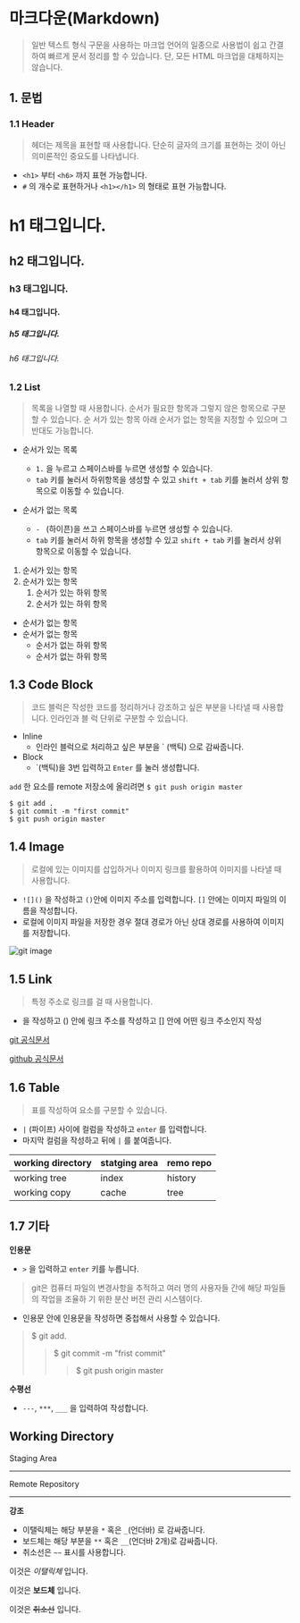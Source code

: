# 마크다운(Markdown)
>일반 텍스트 형식 구문을 사용하는 마크업 언어의 일종으로 사용법이 쉽고 간결하여 빠르게 문서
정리를 할 수 있습니다. 단, 모든 HTML 마크업을 대체하지는 않습니다.
>

## 1. 문법
### 1.1 Header
>헤더는 제목을 표현할 때 사용합니다. 단순히 글자의 크기를 표현하는 것이 아닌 의미론적인 중요도를 나타냅니다.

- `<h1>` 부터 `<h6>` 까지 표현 가능합니다. 
- `#` 의 개수로 표현하거나 `<h1></h1>` 의 형태로 표현 가능합니다. 

# h1 태그입니다.
## h2 태그입니다. 
### h3 태그입니다. 
#### h4 태그입니다.
##### h5 태그입니다.
###### h6 태그입니다.


### 1.2 List
>목록을 나열할 때 사용합니다. 순서가 필요한 항목과 그렇지 않은 항목으로 구분할 수 있습니다. 순
서가 있는 항목 아래 순서가 없는 항목을 지정할 수 있으며 그 반대도 가능합니다.

- 순서가 있는 목록
  - `1.` 을 누르고 스페이스바를 누르면 생성할 수 있습니다.
  - `tab` 키를 눌러서 하위항목을 생성할 수 있고 `shift + tab` 키를 눌러서 상위 항목으로 이동할 수 있습니다. 
  
- 순서가 없는 목록
  - `- ` (하이픈)을 쓰고 스페이스바를 누르면 생성할 수 있습니다. 
  - `tab` 키를 눌러서 하위 항목을 생성할 수 있고 `shift + tab` 키를 눌러서 상위 항목으로 이동할 수 있습니다. 

1. 순서가 있는 항목
2. 순서가 있는 항목
   1. 순서가 있는 하위 항목
   2. 순서가 있는 하위 항목
   
- 순서가 없는 항목
- 순서가 없는 항목
  - 순서가 없는 하위 항목
  - 순서가 없는 하위 항목

## 1.3 Code Block
>코드 블럭은 작성한 코드를 정리하거나 강조하고 싶은 부분을 나타낼 때 사용합니다. 인라인과 블
럭 단위로 구분할 수 있습니다.

- Inline
  - 인라인 블럭으로 처리하고 싶은 부분을 ` (백틱) 으로 감싸줍니다.
- Block
  - `(백틱)을 3번 입력하고 ``Enter`` 를 눌러 생성합니다. 

`add` 한 요소를 remote 저장소에 올리려면 `$ git push origin master`


```
$ git add .
$ git commit -m "first commit"
$ git push origin master
```

## 1.4 Image
>로컬에 있는 이미지를 삽입하거나 이미지 링크를 활용하여 이미지를 나타낼 때 사용합니다.

- `![]()` 을 작성하고 `()`안에 이미지 주소를 입력합니다. `[]` 안에는 이미지 파일의 이름을 작성합니다. 
- 로컬에 이미지 파일을 저장한 경우 절대 경로가 아닌 상대 경로를 사용하여 이미지를 저장합니다. 
  
![git image](https://images.velog.io/images/dongwan999/post/5200862c-d678-45c0-8e50-321d115c861c/git.png)

## 1.5 Link
> 특정 주소로 링크를 걸 때 사용합니다.

- []() 을 작성하고 () 안에 링크 주소를 작성하고 [] 안에 어떤 링크 주소인지 작성


[git 공식문서](https://git-scm.com/)

[github 공식문서](https://github.com/)


## 1.6 Table 
>표를 작성하여 요소를 구분할 수 있습니다.

- `|` (파이프) 사이에 컬럼을 작성하고 `enter` 를 입력합니다. 
- 마지막 컬럼을 작성하고 뒤에 `|` 를 붙여줍니다. 

|**working directory**|**statging area**| **remo repo**|
|---|---|---|
|working tree| index | history |
|working copy | cache | tree |

## 1.7 기타

**인용문**

- `>` 을 입력하고 `enter` 키를 누릅니다. 
>git은 컴퓨터 파일의 변경사항을 추적하고 여러 명의 사용자들 간에 해당 파일들의 작업을 조율하
기 위한 분산 버전 관리 시스템이다.

- 인용문 안에 인용문을 작성하면 중첩해서 사용할 수 있습니다. 
> $ git add.
> > $ git commit -m "frist commit"
> > > $ git push origin master


**수평선**

- `---`, `***`, `___` 을 입력하여 작성합니다. 

Working Directory
---
Staging Area
***
Remote Repository
___

**강조**
- 이탤릭체는 해당 부분을 `*` 혹은 `_`(언더바) 로 감싸줍니다.
- 보드체는 해당 부분을 `**` 혹은 `__`(언더바 2개)로 감싸줍니다. 
- 취소선은 `~~` 표시를 사용합니다.

이것은 *이탤릭체* 입니다.

이것은 **보드체** 입니다.

이것은 ~~취소선~~ 입니다.

